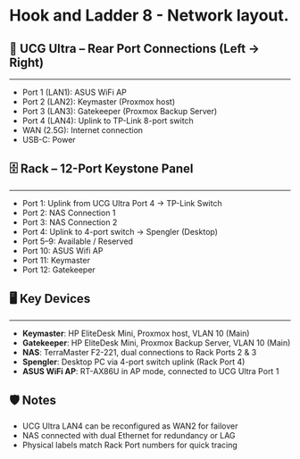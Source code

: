 # Hook and Ladder 8 - Network layout.

## 📡 UCG Ultra – Rear Port Connections (Left → Right)
--------------------------------------------------
- Port 1 (LAN1): ASUS WiFi AP  
- Port 2 (LAN2): Keymaster (Proxmox host)  
- Port 3 (LAN3): Gatekeeper (Proxmox Backup Server)  
- Port 4 (LAN4): Uplink to TP-Link 8-port switch  
- WAN (2.5G): Internet connection  
- USB-C: Power

## 🗄 Rack – 12-Port Keystone Panel
--------------------------------
- Port 1: Uplink from UCG Ultra Port 4 → TP-Link Switch  
- Port 2: NAS Connection 1  
- Port 3: NAS Connection 2  
- Port 4: Uplink to 4-port switch → Spengler (Desktop)  
- Port 5–9: Available / Reserved  
- Port 10: ASUS Wifi AP  
- Port 11: Keymaster  
- Port 12: Gatekeeper  

## 🖥 Key Devices
--------------
- **Keymaster**: HP EliteDesk Mini, Proxmox host, VLAN 10 (Main)
- **Gatekeeper**: HP EliteDesk Mini, Proxmox Backup Server, VLAN 10 (Main)
- **NAS**: TerraMaster F2-221, dual connections to Rack Ports 2 & 3
- **Spengler**: Desktop PC via 4-port switch uplink (Rack Port 4)
- **ASUS WiFi AP**: RT-AX86U in AP mode, connected to UCG Ultra Port 1

🛡 Notes
--------
- UCG Ultra LAN4 can be reconfigured as WAN2 for failover
- NAS connected with dual Ethernet for redundancy or LAG
- Physical labels match Rack Port numbers for quick tracing
